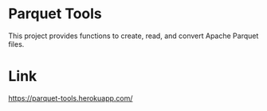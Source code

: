 # Parquet Tools

This project provides functions to create, read, and convert Apache Parquet files.



# Link

https://parquet-tools.herokuapp.com/